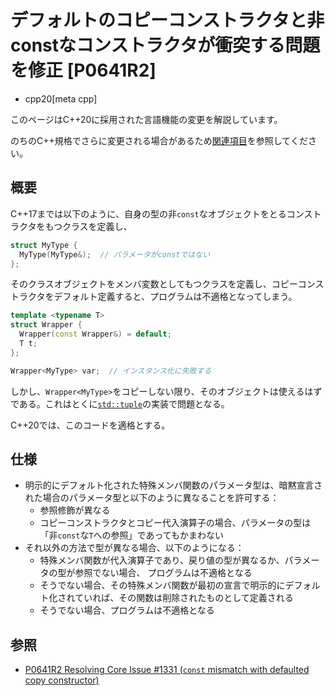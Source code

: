 # デフォルトのコピーコンストラクタと非constなコンストラクタが衝突する問題を修正 [P0641R2]
* cpp20[meta cpp]

<!-- start lang caution -->

このページはC++20に採用された言語機能の変更を解説しています。

のちのC++規格でさらに変更される場合があるため[関連項目](#relative-page)を参照してください。

<!-- last lang caution -->

## 概要
C++17までは以下のように、自身の型の非`const`なオブジェクトをとるコンストラクタをもつクラスを定義し、

```cpp
struct MyType {
  MyType(MyType&);  // パラメータがconstではない
};
```

そのクラスオブジェクトをメンバ変数としてもつクラスを定義し、コピーコンストラクタをデフォルト定義すると、プログラムは不適格となってしまう。

```cpp
template <typename T>
struct Wrapper {
  Wrapper(const Wrapper&) = default;
  T t;
};

Wrapper<MyType> var;  // インスタンス化に失敗する
```

しかし、`Wrapper<MyType>`をコピーしない限り、そのオブジェクトは使えるはずである。これはとくに[`std::tuple`](/reference/tuple/tuple.md)の実装で問題となる。

C++20では、このコードを適格とする。


## 仕様
- 明示的にデフォルト化された特殊メンバ関数のパラメータ型は、暗黙宣言された場合のパラメータ型と以下のように異なることを許可する：
    - 参照修飾が異なる
    - コピーコンストラクタとコピー代入演算子の場合、パラメータの型は「非`const`な`T`への参照」であってもかまわない
- それ以外の方法で型が異なる場合、以下のようになる：
    - 特殊メンバ関数が代入演算子であり、戻り値の型が異なるか、パラメータの型が参照でない場合、 プログラムは不適格となる
    - そうでない場合、その特殊メンバ関数が最初の宣言で明示的にデフォルト化されていれば、その関数は削除されたものとして定義される
    - そうでない場合、プログラムは不適格となる


## 参照
- [P0641R2 Resolving Core Issue #1331 (`const` mismatch with defaulted copy constructor)](https://www.open-std.org/jtc1/sc22/wg21/docs/papers/2017/p0641r2.html)
